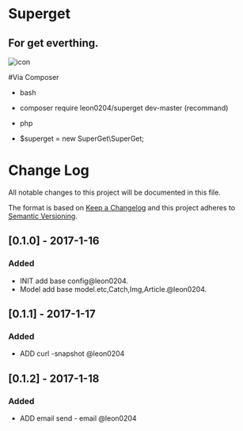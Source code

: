 # Superget

## For get everthing.

![icon](https://cdn0.iconfinder.com/data/icons/black-icon-social-media/256/099280-blinklist-logo.png)

#Via Composer

- bash
- composer require leon0204/superget dev-master (recommand)

- php
- $superget = new SuperGet\SuperGet;



# Change Log
All notable changes to this project will be documented in this file.

The format is based on [Keep a Changelog](http://keepachangelog.com/) 
and this project adheres to [Semantic Versioning](http://semver.org/).

## [0.1.0] - 2017-1-16
### Added
- INIT add base config@leon0204.
- Model add base model.etc,Catch,Img,Article.@leon0204.

## [0.1.1] - 2017-1-17
### Added
- ADD curl -snapshot @leon0204

## [0.1.2] - 2017-1-18
### Added
- ADD email send - email @leon0204